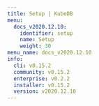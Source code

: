 ```yaml
---
title: Setup | KubeDB
menu:
  docs_v2020.12.10:
    identifier: setup
    name: Setup
    weight: 30
menu_name: docs_v2020.12.10
info:
  cli: v0.15.2
  community: v0.15.2
  enterprise: v0.2.2
  installer: v0.15.2
  version: v2020.12.10
---
```


